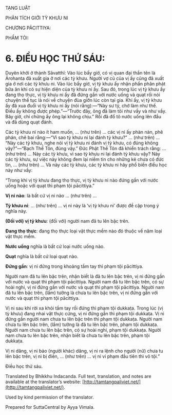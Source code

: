  

TẠNG LUẬT

PHÂN TÍCH GIỚI TỲ KHƯU NI

CHƯƠNG PĀCITTIYA:

PHẨM TỎI:

# 6\. ĐIỀU HỌC THỨ SÁU:

Duyên khởi ở thành Sāvatthī: Vào lúc bấy giờ, có vị quan đại thần tên là Ārohanta đã xuất gia ở nơi các tỳ khưu. Người vợ cũ của vị ấy cũng đã xuất gia ở nơi các tỳ khưu ni. Vào lúc bấy giờ, vị tỳ khưu ấy nhận phần phân phát bữa ăn khi có sự hiện diện của tỳ khưu ni ấy. Sau đó, trong lúc vị tỳ khưu ấy đang thọ thực, vị tỳ khưu ni ấy đã đứng gần với nước uống và quạt rồi nói chuyện thế tục là nói về chuyện đùa giỡn lúc còn tại gia. Khi ấy, vị tỳ khưu ấy đã xua đuổi vị tỳ khưu ni ấy (nói rằng):—“Này sư tỷ, chớ làm như thế. Điều ấy không được phép.”—“Trước đây, ông đã làm tôi như vầy và như vầy. Bây giờ, chỉ chừng ấy ông lại không chịu.” Rồi đã đổ tô nước uống lên đầu và đã dùng quạt đánh.

Các tỳ khưu ni nào ít ham muốn, … (như trên) … các vị ni ấy phàn nàn, phê phán, chê bai rằng:—“Vì sao tỳ khưu ni lại đánh tỳ khưu?” … (như trên) … “Này các tỳ khưu, nghe nói vị tỳ khưu ni đánh vị tỳ khưu, có đúng không vậy?”—“Bạch Thế Tôn, đúng vậy.” Đức Phật Thế Tôn đã khiển trách rằng: … (như trên) … Này các tỳ khưu, vì sao tỳ khưu ni lại đánh tỳ khưu vậy? Này các tỳ khưu, sự việc này không đem lại niềm tin cho những kẻ chưa có đức tin, … (như trên) … Và này các tỳ khưu, các tỳ khưu ni hãy phổ biến điều học này như vầy:

“Trong khi vị tỳ khưu đang thọ thực, vị tỳ khưu ni nào đứng gần với nước uống hoặc với quạt thì phạm tội pācittiya.”

**Vị ni nào**: là bất cứ vị ni nào … (như trên) …

**Tỳ khưu ni**: … (như trên) … vị ni này là ‘vị tỳ khưu ni’ được đề cập trong ý nghĩa này.

**(Đối với) vị tỳ khưu**: (đối với) người nam đã tu lên bậc trên.

**Đang thọ thực**: đang thọ thực loại vật thực mềm nào đó thuộc về năm loại vật thực mềm.

**Nước uống** nghĩa là bất cứ loại nước uống nào.

**Quạt** nghĩa là bất cứ loại quạt nào.

**Đứng gần**: vị ni đứng trong khoảng tầm tay thì phạm tội pācittiya.

Người nam đã tu lên bậc trên, nhận biết là đã tu lên bậc trên, vị ni đứng gần với nước và quạt thì phạm tội pācittiya. Người nam đã tu lên bậc trên, có sự hoài nghi, vị ni đứng gần với nước và quạt thì phạm tội pācittiya. Người nam đã tu lên bậc trên, (lầm) tưởng là chưa tu lên bậc trên, vị ni đứng gần với nước và quạt thì phạm tội pācittiya.

Vị ni sau khi rời xa khỏi tầm tay rồi đứng thì phạm tội dukkaṭa. Trong lúc (vị tỳ khưu) đang nhai vật thực cứng, vị ni đứng gần thì phạm tội dukkaṭa. Vị ni đứng gần người nam chưa tu lên bậc trên thì phạm tội dukkaṭa. Người nam chưa tu lên bậc trên, (lầm) tưởng là đã tu lên bậc trên, phạm tội dukkaṭa. Người nam chưa tu lên bậc trên, có sự hoài nghi, phạm tội dukkaṭa. Người nam chưa tu lên bậc trên, nhận biết là chưa tu lên bậc trên, phạm tội dukkaṭa.

Vị ni dâng, vị ni bảo (người khác) dâng, vị ni ra lệnh cho người (nữ) chưa tu lên bậc trên, vị ni bị điên, … (như trên) … vị ni vi phạm đầu tiên thì vô tội.”

Điều học thứ sáu.

Translated by Bhikkhu Indacanda. Full text, translation, and notes are available at the translator’s website: [http://tamtangpaliviet.net/](http://tamtangpaliviet.net/).

Used by kind permission of the translator.

Prepared for SuttaCentral by Ayya Vimala.